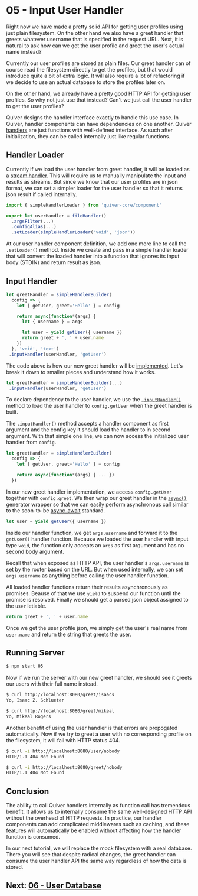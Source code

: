 # 05 - Input User Handler

Right now we have made a pretty solid API for getting user profiles using just plain filesystem. On the other hand we also have a greet handler that greets whatever username that is specified in the request URL. Next, it is natural to ask how can we get the user profile and greet the user's actual name instead?

Currently our user profiles are stored as plain files. Our greet handler can of course read the filesystem directly to get the profiles, but that would introduce quite a bit of extra logic. It will also require a lot of refactoring if we decide to use an actual database to store the profiles later on.

On the other hand, we already have a pretty good HTTP API for getting user profiles. So why not just use that instead? Can't we just call the user handler to get the user profiles?

Quiver designs the handler interface exactly to handle this use case. In Quiver, handler components can have dependencies on one another. Quiver [handlers](https://github.com/quiverjs/doc/wiki/Architecture-Constructs#handler) are just functions with well-defined interface. As such after initialization, they can be called internally just like regular functions.

## Handler Loader

Currently if we load the user handler from greet handler, it will be loaded as a [stream handler](https://github.com/quiverjs/doc/wiki/Architecture-Constructs#stream-handler). This will require us to manually manipulate the input and results as streams. But since we know that our user profiles are in json format, we can set a simpler loader for the user handler so that it returns json result if called internally.

```javascript
import { simpleHandlerLoader } from 'quiver-core/component'

export let userHandler = fileHandler()
  .argsFilter(...)
  .configAlias(...)
  .setLoader(simpleHandlerLoader('void', 'json'))
```

At our user handler component definition, we add one more line to call the `.setLoader()` method. Inside we create and pass in a simple handler loader that will convert the loaded handler into a function that ignores its input body (STDIN) and return result as json.

## Input Handler

```javascript
let greetHandler = simpleHandlerBuilder(
  config => {
    let { getUser, greet='Hello' } = config

    return async(function*(args) {
      let { username } = args

      let user = yield getUser({ username })
      return greet + ', ' + user.name
    })
  }, 'void', 'text')
 .inputHandler(userHandler, 'getUser')
```

The code above is how our new greet handler will be [implemented](greet.js). Let's break it down to smaller pieces and understand how it works.

```javascript
let greetHandler = simpleHandlerBuilder(...)
 .inputHandler(userHandler, 'getUser')
```

To declare dependency to the user handler, we use the [`.inputHandler()`](https://github.com/quiverjs/doc/wiki/Middleware-Components#input-handler-middleware) method to load the user handler to `config.getUser` when the greet handler is built.

The `.inputHandler()` method accepts a handler component as first argument and the config key it should load the handler to in second argument. With that simple one line, we can now access the initialized user handler from `config`.

```javascript
let greetHandler = simpleHandlerBuilder(
  config => {
    let { getUser, greet='Hello' } = config

    return async(function*(args) { ... })
  })
```

In our new greet handler implementation, we access `config.getUser` together with `config.greet`. We then wrap our greet handler in the [`async()`](https://github.com/quiverjs/doc/wiki/Promises#async) generator wrapper so that we can easily perform asynchronous call similar to the soon-to-be [async-await](https://github.com/lukehoban/ecmascript-asyncawait) standard.

```javascript
let user = yield getUser({ username })
```

Inside our handler function, we get `args.username` and forward it to the `getUser()` handler function. Because we loaded the user handler with input type `void`, the function only accepts an `args` as first argument and has no second body argument.

Recall that when exposed as HTTP API, the user handler's `args.username` is set by the router based on the URL. But when used internally, we can set `args.username` as anything before calling the user handler function.

All loaded handler functions return their results asynchronously as promises. Beause of that we use `yield` to suspend our function until the promise is resolved. Finally we should get a parsed json object assigned to the `user` letiable.

```javascript
return greet + ', ' + user.name
```

Once we get the user profile json, we simply get the user's real name from `user.name` and return the string that greets the user.

## Running Server

```bash
$ npm start 05
```

Now if we run the server with our new greet handler, we should see it greets our users with their full name instead.

```bash
$ curl http://localhost:8080/greet/isaacs
Yo, Isaac Z. Schlueter

$ curl http://localhost:8080/greet/mikeal
Yo, Mikeal Rogers
```

Another benefit of using the user handler is that errors are propogated automatically. Now if we try to greet a user with no corresponding profile on the filesystem, it will fail with HTTP status 404.

```bash
$ curl -i http://localhost:8080/user/nobody
HTTP/1.1 404 Not Found

$ curl -i http://localhost:8080/greet/nobody
HTTP/1.1 404 Not Found
```

## Conclusion

The ability to call Quiver handlers internally as function call has tremendous benefit. It allows us to internally consume the same well-designed HTTP API without the overhead of HTTP requests. In practice, our handler components can add complicated middlewares such as caching, and these features will automatically be enabled without affecting how the handler function is consumed.

In our next tutorial, we will replace the mock filesystem with a real database. There you will see that despite radical changes, the greet handler can consume the user handler API the same way regardless of how the data is stored.

## Next: [06 - User Database](../06)